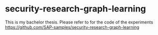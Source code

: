 # security-research-graph-learning
This is my bachelor thesis.
Please refer to for the code of the experiments https://github.com/SAP-samples/security-research-graph-learning

